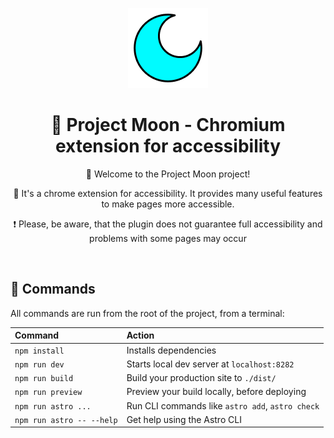 <p align="center">
  <img src="https://github.com/Jqoobo/ProjectMoon/blob/main/public/project_moon_128.png"/>
</p>
<h1 align="center">🔷 Project Moon - Chromium extension for accessibility</h1>

<p align="center">🔹 Welcome to the Project Moon project!</p> 
<p align="center">🔹 It's a chrome extension for accessibility. It provides many useful features to make pages more accessible.</p> 
<p align="center">❗️ Please, be aware, that the plugin does not guarantee full accessibility and problems with some pages may occur </p>
&nbsp;

## 🧞 Commands

All commands are run from the root of the project, from a terminal:

| Command                   | Action                                           |
| :------------------------ | :----------------------------------------------- |
| `npm install`             | Installs dependencies                            |
| `npm run dev`             | Starts local dev server at `localhost:8282`      |
| `npm run build`           | Build your production site to `./dist/`          |
| `npm run preview`         | Preview your build locally, before deploying     |
| `npm run astro ...`       | Run CLI commands like `astro add`, `astro check` |
| `npm run astro -- --help` | Get help using the Astro CLI                     |

